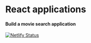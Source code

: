 # React applications
#### Build a movie search application
[![Netlify Status](https://api.netlify.com/api/v1/badges/0fb626d6-30ec-4c9a-8665-5ae5f985f116/deploy-status)](https://app.netlify.com/sites/reactappli/deploys)
